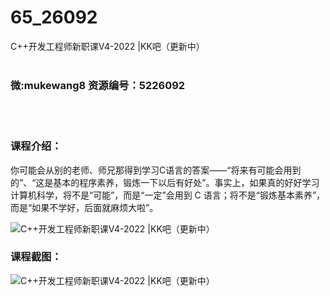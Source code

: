 # 65_26092
C++开发工程师新职课V4-2022 |KK吧（更新中）
<br/></br>
<h3>微:mukewang8 资源编号：5226092</h3>
<br/></br>
<h3>课程介绍：</h3>
<p>你可能会从别的老师、师兄那得到学习<a title="查看与 C 相关的文章" target="_blank">C</a>语言的答案——“将来有可能会用到的”、“这是基本的程序素养，锻炼一下以后有好处”。事实上，如果真的好好学习计算机科学，将不是“可能”，而是“一定”会用到 <a title="查看与 C 相关的文章" target="_blank">C</a> 语言；将不是“锻炼基本素养”，而是“如果不学好，后面就麻烦大啦”。</p>
<p><img src="https://www.ko996.com/wp-content/uploads/img/2022/08/1-117-300x154.png" alt="C++开发工程师新职课V4-2022 |KK吧（更新中）"></p>
<div class="info-desc">
<h3>课程截图：</h3>
<p><img src="https://www.ko996.com/wp-content/uploads/img/2022/08/2-113.png" alt="C++开发工程师新职课V4-2022 |KK吧（更新中）"></p>


			
</div>

